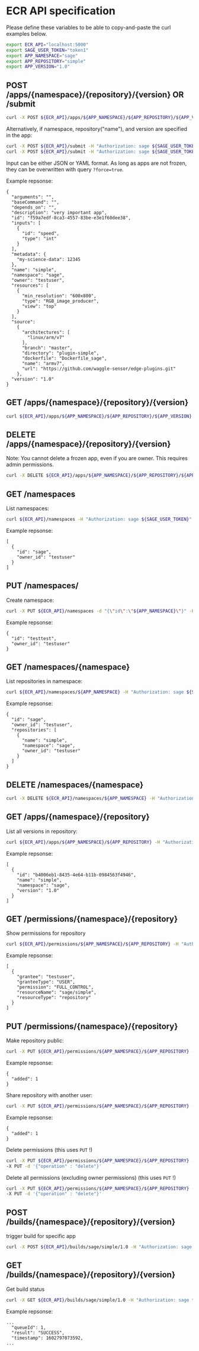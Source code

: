 # ECR API specification

Please define these variables to be able to copy-and-paste the curl examples below.

```bash
export ECR_API="localhost:5000"
export SAGE_USER_TOKEN="token1"
export APP_NAMESPACE="sage"
export APP_REPOSITORY="simple"
export APP_VERSION="1.0"
```


## POST /apps/{namespace}/{repository}/{version} OR  /submit

```bash
curl -X POST ${ECR_API}/apps/${APP_NAMESPACE}/${APP_REPOSITORY}/${APP_VERSION} -H "Authorization: sage ${SAGE_USER_TOKEN}" --data-binary  @./example_app.yaml
```


Alternatively, if namespace, repository("name"), and version are specified in the app:

```bash
curl -X POST ${ECR_API}/submit -H "Authorization: sage ${SAGE_USER_TOKEN}" --data-binary  @./example_app.yaml
curl -X POST ${ECR_API}/submit -H "Authorization: sage ${SAGE_USER_TOKEN}" -d '{...}'
```

Input can be either JSON or YAML format. As long as apps are not frozen, they can be overwritten with query `?force=true`.


Example repsonse:
```json5
{
  "arguments": "",
  "baseCommand": "",
  "depends_on": "",
  "description": "very important app",
  "id": "f59a7edf-8ca3-4557-83be-e3e1f60dee38",
  "inputs": [
    {
      "id": "speed",
      "type": "int"
    }
  ],
  "metadata": {
    "my-science-data": 12345
  },
  "name": "simple",
  "namespace": "sage",
  "owner": "testuser",
  "resources": [
    {
      "min_resolution": "600x800",
      "type": "RGB_image_producer",
      "view": "top"
    }
  ],
  "source":
    {
      "architectures": [
        "linux/arm/v7"
      ],
      "branch": "master",
      "directory": "plugin-simple",
      "dockerfile": "Dockerfile_sage",
      "name": "armv7",
      "url": "https://github.com/waggle-sensor/edge-plugins.git"
    },
  "version": "1.0"
}
```

## GET /apps/{namespace}/{repository}/{version}
```bash
curl ${ECR_API}/apps/${APP_NAMESPACE}/${APP_REPOSITORY}/${APP_VERSION} -H "Authorization: sage ${SAGE_USER_TOKEN}"
```

## DELETE /apps/{namespace}/{repository}/{version}
Note: You cannot delete a frozen app, even if you are owner. This requires admin permissions.
```bash
curl -X DELETE ${ECR_API}/apps/${APP_NAMESPACE}/${APP_REPOSITORY}/${APP_VERSION} -H "Authorization: sage ${SAGE_USER_TOKEN}"
```


## GET /namespaces
List namespaces:
```bash
curl ${ECR_API}/namespaces -H "Authorization: sage ${SAGE_USER_TOKEN}"
```

Example repsonse:
```json5
[
  {
    "id": "sage",
    "owner_id": "testuser"
  }
]
```


## PUT /namespaces/
Create namespace:
```bash
curl -X PUT ${ECR_API}/namespaces -d "{\"id\":\"${APP_NAMESPACE}\"}" -H "Authorization: sage ${SAGE_USER_TOKEN}"
```

Example repsonse:
```json5
{
  "id": "testtest",
  "owner_id": "testuser"
}
```

## GET /namespaces/{namespace}
List repositories in namespace:
```bash
curl ${ECR_API}/namespaces/${APP_NAMESPACE} -H "Authorization: sage ${SAGE_USER_TOKEN}"
```

Example repsonse:
```json5
{
  "id": "sage",
  "owner_id": "testuser",
  "repositories": [
    {
      "name": "simple",
      "namespace": "sage",
      "owner_id": "testuser"
    }
  ]
}
```

## DELETE /namespaces/{namespace}
```bash
curl -X DELETE ${ECR_API}/namespaces/${APP_NAMESPACE} -H "Authorization: sage ${SAGE_USER_TOKEN}"
```


## GET /apps/{namespace}/{repository}
List all versions in repository:
```bash
curl ${ECR_API}/apps/${APP_NAMESPACE}/${APP_REPOSITORY} -H "Authorization: sage ${SAGE_USER_TOKEN}"
```

Example repsonse:
```json5
[
  {
    "id": "b4006eb1-8435-4e64-b11b-0984563f4946",
    "name": "simple",
    "namespace": "sage",
    "version": "1.0"
  }
]
```

## GET /permissions/{namespace}/{repository}
Show permissions for repository
```bash
curl ${ECR_API}/permissions/${APP_NAMESPACE}/${APP_REPOSITORY} -H "Authorization: sage ${SAGE_USER_TOKEN}"
```
Example repsonse:
```json5
[
  {
    "grantee": "testuser",
    "granteeType": "USER",
    "permission": "FULL_CONTROL",
    "resourceName": "sage/simple",
    "resourceType": "repository"
  }
]
```

## PUT /permissions/{namespace}/{repository}
Make repository public:
```bash
curl -X PUT ${ECR_API}/permissions/${APP_NAMESPACE}/${APP_REPOSITORY} -H "Authorization: sage ${SAGE_USER_TOKEN}" -d '{"operation":"add", "granteeType": "GROUP", "grantee": "AllUsers", "permission": "READ"}'
```

Example repsonse:
```json5
{
  "added": 1
}
```


Share repository with another user:
```bash
curl -X PUT ${ECR_API}/permissions/${APP_NAMESPACE}/${APP_REPOSITORY} -H "Authorization: sage ${SAGE_USER_TOKEN}" -d '{"operation":"add", "granteeType": "USER", "grantee": "OtherUser", "permission": "READ"}'
```

Example repsonse:
```json5
{
  "added": 1
}
```

Delete permissions (this uses `PUT` !)
```bash
curl -X PUT ${ECR_API}/permissions/${APP_NAMESPACE}/${APP_REPOSITORY} -H "Authorization: sage ${SAGE_USER_TOKEN}" -d '{"operation":"delete", "granteeType": "USER", "grantee": "OtherUser", "permission": "READ"}'
-X PUT -d '{"operation" : "delete"}'
```

Delete all permissions (excluding owner permissions) (this uses `PUT` !)
```bash
curl -X PUT ${ECR_API}/permissions/${APP_NAMESPACE}/${APP_REPOSITORY} -H "Authorization: sage ${SAGE_USER_TOKEN}" -d '{"operation":"delete"}'
-X PUT -d '{"operation" : "delete"}'
```


## POST /builds/{namespace}/{repository}/{version}
trigger build for specific app
```bash
curl -X POST ${ECR_API}/builds/sage/simple/1.0 -H "Authorization: sage token1"
```

## GET /builds/{namespace}/{repository}/{version}
Get build status

```bash
curl -X GET ${ECR_API}/builds/sage/simple/1.0 -H "Authorization: sage token1"
```

Example repsonse:
```json5
...
  "queueId": 1,
  "result": "SUCCESS",
  "timestamp": 1602797073592,
...
```

